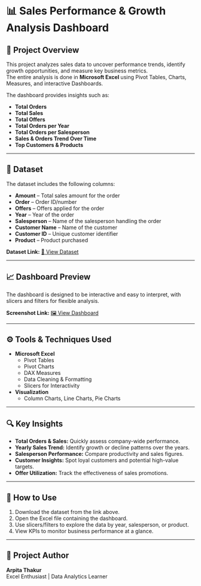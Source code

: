 # 📊 Sales Performance & Growth Analysis Dashboard

## 📌 Project Overview
This project analyzes sales data to uncover performance trends, identify growth opportunities, and measure key business metrics.  
The entire analysis is done in **Microsoft Excel** using Pivot Tables, Charts, Measures, and interactive Dashboards.

The dashboard provides insights such as:
- **Total Orders**
- **Total Sales**
- **Total Offers**
- **Total Orders per Year**
- **Total Orders per Salesperson**
- **Sales & Orders Trend Over Time**
- **Top Customers & Products**

---

## 📂 Dataset
The dataset includes the following columns:
- **Amount** – Total sales amount for the order  
- **Order** – Order ID/number  
- **Offers** – Offers applied for the order  
- **Year** – Year of the order  
- **Salesperson** – Name of the salesperson handling the order  
- **Customer Name** – Name of the customer  
- **Customer ID** – Unique customer identifier  
- **Product** – Product purchased  

**Dataset Link:** [📄 View Dataset](https://other-levels.com/blogs/datasets/sales-performance-and-growth-analysis-dashboard-dataset)

---

## 📈 Dashboard Preview
The dashboard is designed to be interactive and easy to interpret, with slicers and filters for flexible analysis.

**Screenshot Link:** [🖼 View Dashboard](<img width="1471" height="670" alt="Screenshot (45)" src="https://github.com/user-attachments/assets/5b5414b6-6ff4-4db4-b44d-a51167af8b35" />
)

---

## ⚙️ Tools & Techniques Used
- **Microsoft Excel**
  - Pivot Tables
  - Pivot Charts
  - DAX Measures
  - Data Cleaning & Formatting
  - Slicers for Interactivity
- **Visualization**
  - Column Charts, Line Charts, Pie Charts

---

## 🔍 Key Insights
- **Total Orders & Sales:** Quickly assess company-wide performance.
- **Yearly Sales Trend:** Identify growth or decline patterns over the years.
- **Salesperson Performance:** Compare productivity and sales figures.
- **Customer Insights:** Spot loyal customers and potential high-value targets.
- **Offer Utilization:** Track the effectiveness of sales promotions.

---

## 🚀 How to Use
1. Download the dataset from the link above.
2. Open the Excel file containing the dashboard.
3. Use slicers/filters to explore the data by year, salesperson, or product.
4. View KPIs to monitor business performance at a glance.

---

## 📌 Project Author
**Arpita Thakur**  
Excel Enthusiast | Data Analytics Learner  
